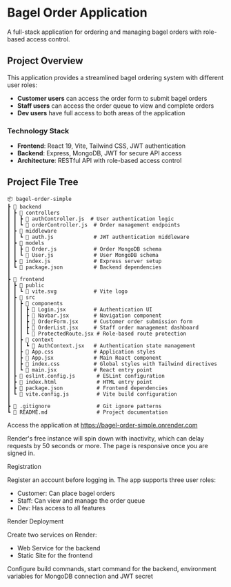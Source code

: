 # Bagel Order Application

A full-stack application for ordering and managing bagel orders with role-based access control.

## Project Overview

This application provides a streamlined bagel ordering system with different user roles:

- **Customer users** can access the order form to submit bagel orders
- **Staff users** can access the order queue to view and complete orders
- **Dev users** have full access to both areas of the application

### Technology Stack

- **Frontend**: React 19, Vite, Tailwind CSS, JWT authentication
- **Backend**: Express, MongoDB, JWT for secure API access
- **Architecture**: RESTful API with role-based access control

## Project File Tree

```text
📦 bagel-order-simple
┣ 📂 backend
┃ ┣ 📂 controllers
┃ ┃ ┣ 📄 authController.js  # User authentication logic
┃ ┃ ┗ 📄 orderController.js  # Order management endpoints
┃ ┣ 📂 middleware
┃ ┃ ┗ 📄 auth.js             # JWT authentication middleware
┃ ┣ 📂 models
┃ ┃ ┣ 📄 Order.js            # Order MongoDB schema
┃ ┃ ┗ 📄 User.js             # User MongoDB schema
┃ ┣ 📄 index.js              # Express server setup
┃ ┗ 📄 package.json          # Backend dependencies
┃
┣ 📂 frontend
┃ ┣ 📂 public
┃ ┃ ┗ 📄 vite.svg            # Vite logo
┃ ┣ 📂 src
┃ ┃ ┣ 📂 components
┃ ┃ ┃ ┣ 📄 Login.jsx         # Authentication UI
┃ ┃ ┃ ┣ 📄 Navbar.jsx        # Navigation component
┃ ┃ ┃ ┣ 📄 OrderForm.jsx     # Customer order submission form
┃ ┃ ┃ ┣ 📄 OrderList.jsx     # Staff order management dashboard
┃ ┃ ┃ ┗ 📄 ProtectedRoute.jsx # Role-based route protection
┃ ┃ ┣ 📂 context
┃ ┃ ┃ ┗ 📄 AuthContext.jsx   # Authentication state management
┃ ┃ ┣ 📄 App.css             # Application styles
┃ ┃ ┣ 📄 App.jsx             # Main React component
┃ ┃ ┣ 📄 index.css           # Global styles with Tailwind directives
┃ ┃ ┗ 📄 main.jsx            # React entry point
┃ ┣ 📄 eslint.config.js       # ESLint configuration
┃ ┣ 📄 index.html             # HTML entry point
┃ ┣ 📄 package.json           # Frontend dependencies
┃ ┗ 📄 vite.config.js         # Vite build configuration
┃
┣ 📄 .gitignore               # Git ignore patterns
┗ 📄 README.md                # Project documentation
```

Access the application at https://bagel-order-simple.onrender.com

Render's free instance will spin down with inactivity, which can delay requests by 50 seconds or more.
The page is responsive once you are signed in.

Registration

Register an account before logging in.
The app supports three user roles:

- Customer: Can place bagel orders
- Staff: Can view and manage the order queue
- Dev: Has access to all features

Render Deployment

Create two services on Render:

- Web Service for the backend
- Static Site for the frontend

Configure build commands, start command for the backend, environment variables for MongoDB connection and JWT secret

